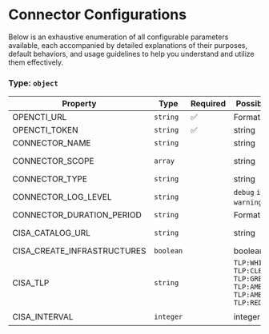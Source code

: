 # Connector Configurations

Below is an exhaustive enumeration of all configurable parameters available, each accompanied by detailed explanations of their purposes, default behaviors, and usage guidelines to help you understand and utilize them effectively.

### Type: `object`

| Property | Type | Required | Possible values | Deprecated | Default | Description |
| -------- | ---- | -------- | --------------- | ---------- | ------- | ----------- |
| OPENCTI_URL | `string` | ✅ | Format: [`uri`](https://json-schema.org/understanding-json-schema/reference/string#built-in-formats) |  |  | The OpenCTI platform URL. |
| OPENCTI_TOKEN | `string` | ✅ | string |  |  | The token of the user who represents the connector in the OpenCTI platform. |
| CONNECTOR_NAME | `string` |  | string |  | `"CISA Known Exploited Vulnerability Catalog"` | Name of the connector. |
| CONNECTOR_SCOPE | `array` |  | string |  | `["cisa"]` | The scope or type of data the connector is importing, either a MIME type or Stix Object (for information only). |
| CONNECTOR_TYPE | `string` |  | string |  | `"EXTERNAL_IMPORT"` | Should always be set to EXTERNAL_IMPORT for this connector. |
| CONNECTOR_LOG_LEVEL | `string` |  | `debug` `info` `warn` `warning` `error` |  | `"error"` | Determines the verbosity of the logs. |
| CONNECTOR_DURATION_PERIOD | `string` |  | Format: [`duration`](https://json-schema.org/understanding-json-schema/reference/string#built-in-formats) |  | `"P2D"` | Duration between two scheduled runs of the connector (ISO 8601 format). |
| CISA_CATALOG_URL | `string` |  | string |  | `"https://www.cisa.gov/sites/default/files/feeds/known_exploited_vulnerabilities.json"` | The URL that hosts the KEV Catalog https://www.cisa.gov/sites/default/files/feeds/known_exploited_vulnerabilities.json. |
| CISA_CREATE_INFRASTRUCTURES | `boolean` |  | boolean |  | `true` | Allows you to create or not create an infrastructure in OpenCTI. |
| CISA_TLP | `string` |  | `TLP:WHITE` `TLP:CLEAR` `TLP:GREEN` `TLP:AMBER` `TLP:AMBER+STRICT` `TLP:RED` |  | `"TLP:CLEAR"` | Traffic Light Protocol (TLP) level to apply on objects imported into OpenCTI. Possible values: TLP:CLEAR, TLP:GREEN, TLP:AMBER, TLP:AMBER+STRICT, TLP:RED. |
| CISA_INTERVAL | `integer` |  | integer | ⛔️ | `7` | [DEPRECATED] Interval in days between two scheduled runs of the connector. |
